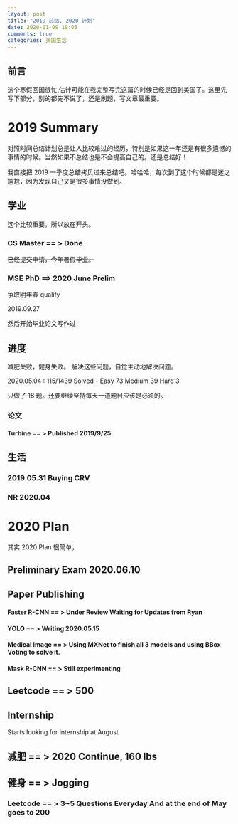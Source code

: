 ```yaml
---
layout: post
title: "2019 总结, 2020 计划"
date: 2020-01-09 19:05
comments: true
categories: 美国生活
---
```


## 前言

这个寒假回国很忙,估计可能在我完整写完这篇的时候已经是回到美国了。这里先写下部分，别的都先不说了，还是刷题，写文章最重要。

<!--more-->

# 2019 Summary

对照时间总结计划总是让人比较难过的经历，特别是如果这一年还是有很多遗憾的事情的时候。当然如果不总结也是不会提高自己的。还是总结好！

我直接把 2019 一季度总结拷贝过来总结吧。哈哈哈，每次到了这个时候都是迷之尴尬，因为发现自己又是很多事情没做到。

## 学业

这个比较重要，所以放在开头。

### CS Master == > Done

~~已经提交申请，今年暑假毕业。~~

### MSE PhD ==> 2020 June Prelim

~~争取明年春 qualify~~

2019.09.27

然后开始毕业论文写作过

## 进度

减肥失败，健身失败。 解决这些问题，自觉主动地解决问题。

2020.05.04 : 115/1439 Solved - Easy 73 Medium 39 Hard 3

~~只做了 18 题。还要继续坚持每天一道题目应该是必须的。~~

### 论文

#### Turbine == > Published 2019/9/25

## 生活

### 2019.05.31 Buying CRV

### NR 2020.04

# 2020 Plan

其实 2020 Plan 很简单，

## Preliminary Exam 2020.06.10

## Paper Publishing

#### Faster R-CNN == > Under Review Waiting for Updates from Ryan 

#### YOLO  == > Writing 2020.05.15

#### Medical Image == > Using MXNet to finish all 3 models and using BBox Voting to solve it.

#### Mask R-CNN == > Still experimenting

## Leetcode == > 500

## Internship 

Starts looking for internship at August

## 减肥 == > 2020 Continue, 160 lbs

## 健身 == > Jogging 

### Leetcode == > 3~5 Questions Everyday And at the end of May goes to 200  


